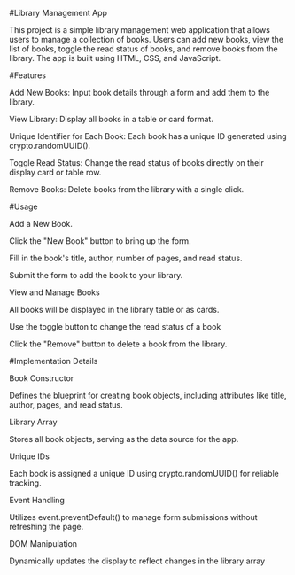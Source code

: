 #Library Management App

This project is a simple library management web application that allows users to manage a collection of books. Users can add new books, view the list of books, toggle the read status of books, and remove books from the library. The app is built using HTML, CSS, and JavaScript.


#Features

Add New Books: Input book details through a form and add them to the library.

View Library: Display all books in a table or card format.

Unique Identifier for Each Book: Each book has a unique ID generated using crypto.randomUUID().

Toggle Read Status: Change the read status of books directly on their display card or table row.

Remove Books: Delete books from the library with a single click.


#Usage

Add a New Book.

Click the "New Book" button to bring up the form.

Fill in the book's title, author, number of pages, and read status.

Submit the form to add the book to your library.

View and Manage Books

All books will be displayed in the library table or as cards.

Use the toggle button to change the read status of a book

Click the "Remove" button to delete a book from the library.


#Implementation Details

Book Constructor

Defines the blueprint for creating book objects, including attributes like title, author, pages, and read status.

Library Array

Stores all book objects, serving as the data source for the app.

Unique IDs

Each book is assigned a unique ID using crypto.randomUUID() for reliable tracking.

Event Handling

Utilizes event.preventDefault() to manage form submissions without refreshing the page.

DOM Manipulation

Dynamically updates the display to reflect changes in the library array
